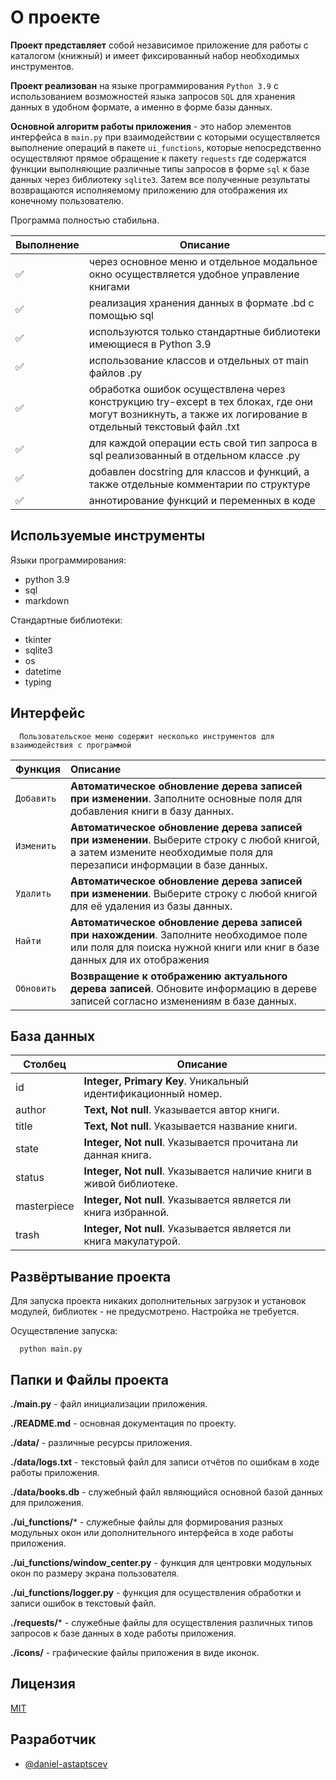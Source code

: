 # О проекте

**Проект представляет** собой независимое приложение для работы с каталогом (книжный) и имеет фиксированный набор необходимых
инструментов.

**Проект реализован** на языке программирования `Python 3.9` с использованием возможностей языка запросов `SQL` для хранения
данных в удобном формате, а именно в форме базы данных.

**Основной алгоритм работы приложения** - это набор элементов интерфейса в `main.py` при взаимодействии с которыми
осуществляется выполнение операций в пакете `ui_functions`, которые непосредственно осуществляют прямое обращение к
пакету `requests` где содержатся функции выполняющие различные типы запросов в форме `sql` к базе данных через
библиотеку `sqlite3`. Затем все полученные результаты возвращаются исполняемому приложению для отображения их конечному
пользователю.

Программа полностью стабильна.


| Выполнение | Описание                                                                                                                                                  |          
|------------|-----------------------------------------------------------------------------------------------------------------------------------------------------------|
| ✅          | через основное меню и отдельное модальное окно осуществляется удобное управление книгами                                                                  |
| ✅          | реализация хранения данных в формате .bd с помощью sql                                                                                                    |
| ✅          | используются только стандартные библиотеки имеющиеся в Python 3.9                                                                                         |
| ✅          | использование классов и отдельных от main файлов .py                                                                                                      |
| ✅          | обработка ошибок осуществлена через конструкцию try-except в тех блоках, где они могут возникнуть, а также их логирование в отдельный текстовый файл .txt |
| ✅          | для каждой операции есть свой тип запроса в sql реализованный в отдельном классе .py                                                                      |
| ✅          | добавлен docstring для классов и функций, а также отдельные комментарии по структуре                                                                      |
| ✅          | аннотирование функций и переменных в коде                                                                                                                 |

## Используемые инструменты

Языки программирования:

- python 3.9
- sql
- markdown

Стандартные библиотеки:

- tkinter
- sqlite3
- os
- datetime
- typing

## Интерфейс

```
  Пользовательское меню содержит несколько инструментов для взаимодействия с программой
```

| Функция    | Описание                                                                                                                                                               |
|:-----------|:-----------------------------------------------------------------------------------------------------------------------------------------------------------------------|
| `Добавить` | **Автоматическое обновление дерева записей при изменении**. Заполните основные поля для добавления книги в базу данных.                                                |
| `Изменить` | **Автоматическое обновление дерева записей при изменении**. Выберите строку с любой книгой, а затем измените необходимые поля для перезаписи информации в базе данных. |
| `Удалить`  | **Автоматическое обновление дерева записей при изменении**. Выберите строку с любой книгой для её удаления из базы данных.                                             |
| `Найти`    | **Автоматическое обновление дерева записей при нахождении**. Заполните необходимое поле или поля для поиска нужной книги или книг в базе данных для их отображения     |
| `Обновить` | **Возвращение к отображению актуального дерева записей**. Обновите информацию в дереве записей согласно изменениям в базе данных.                                      |

## База данных

| Столбец     | Описание                                                             |
|-------------|----------------------------------------------------------------------|
| id          | **Integer, Primary Key**. Уникальный идентификационный номер.        |
| author      | **Text, Not null**. Указывается автор книги.                         |
| title       | **Text, Not null**. Указывается название книги.                      | 
| state       | **Integer, Not null**. Указывается прочитана ли данная книга.        | 
| status      | **Integer, Not null**. Указывается наличие книги в живой библиотеке. | 
| masterpiece | **Integer, Not null**. Указывается является ли книга избранной.      | 
| trash       | **Integer, Not null**. Указывается является ли книга макулатурой.    |

## Развёртывание проекта

Для запуска проекта никаких дополнительных загрузок и установок модулей, библиотек - не предусмотрено. Настройка не
требуется.

Осуществление запуска:

```console
  python main.py
```

## Папки и Файлы проекта

**./main.py** - файл инициализации приложения.

**./README.md** - основная документация по проекту.

**./data/** - различные ресурсы приложения.

**./data/logs.txt** - текстовый файл для записи отчётов по ошибкам в ходе работы приложения.

**./data/books.db** - служебный файл являющийся основной базой данных для приложения.

**./ui_functions/*** - служебные файлы для формирования разных модульных окон или дополнительного интерфейса в ходе работы
приложения.

**./ui_functions/window_center.py** - функция для центровки модульных окон по размеру экрана пользователя.

**./ui_functions/logger.py** - функция для осуществления обработки и записи ошибок в текстовый файл.

**./requests/*** - служебные файлы для осуществления различных типов запросов к базе данных в ходе работы приложения.

**./icons/** - графические файлы приложения в виде иконок.

## Лицензия

[MIT](https://choosealicense.com/licenses/mit/)

## Разработчик

- [@daniel-astaptscev](https://github.com/Daniel-Astaptscev)
